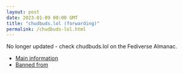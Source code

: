 ```yaml
---
layout: post
date: 2023-01-09 00:00 GMT
title: "chudbuds.lol (forwarding)"
permalink: /chudbuds-lol.html
---
```


No longer updated - check chudbuds.lol on the Fediverse Almanac.

* [Main information](https://www.fediversealmanac.com/api/v1/instances/chudbuds.lol)
* [Banned from](https://www.fediversealmanac.com/api/v1/instances/chudbuds.lol/banned_from)

